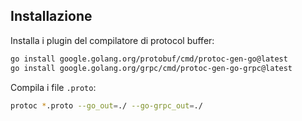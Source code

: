 ## Installazione
Installa i plugin del compilatore di protocol buffer:
```bash
go install google.golang.org/protobuf/cmd/protoc-gen-go@latest
go install google.golang.org/grpc/cmd/protoc-gen-go-grpc@latest
```

Compila i file `.proto`:
```bash
protoc *.proto --go_out=./ --go-grpc_out=./
```



